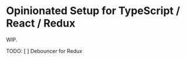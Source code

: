 Opinionated Setup for TypeScript / React / Redux
================================================
WIP.

TODO:
[ ] Debouncer for Redux